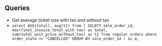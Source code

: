 ## Queries
- Get average ticket size with tax and without tax
- ```select AVG(total), avg(t1) from ( SELECT sale_order_id, max(final_invoice_total_with_tax) as total, sum(total_unit_price_without_tax) as t1 from regular_orders where order_state <> "CANCELLED" GROUP BY sale_order_id ) as a;```
